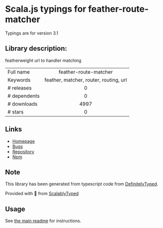 
# Scala.js typings for feather-route-matcher

Typings are for version 3.1

## Library description:
featherweight url to handler matching

|                    |                 |
| ------------------ | :-------------: |
| Full name          | feather-route-matcher |
| Keywords           | feather, matcher, router, routing, url |
| # releases         | 0 |
| # dependents       | 0 |
| # downloads        | 4997 |
| # stars            | 0 |

## Links
- [Homepage](https://github.com/henrikjoreteg/feather-route-matcher)
- [Bugs](https://github.com/henrikjoreteg/feather-route-matcher/issues)
- [Repository](https://github.com/henrikjoreteg/feather-route-matcher)
- [Npm](https://www.npmjs.com/package/feather-route-matcher)
    


## Note
This library has been generated from typescript code from [DefinitelyTyped](https://definitelytyped.org).

Provided with :purple_heart: from [ScalablyTyped](https://github.com/oyvindberg/ScalablyTyped)

## Usage
See [the main readme](../../readme.md) for instructions.


